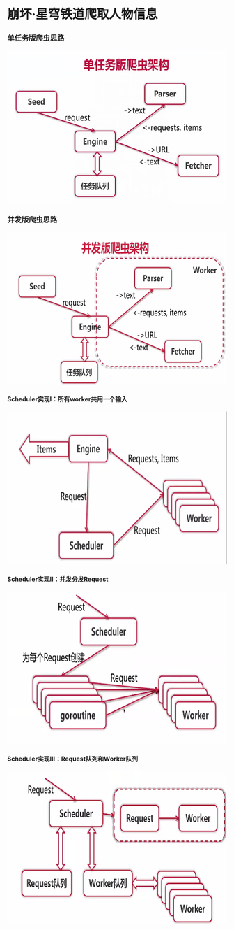<h1>崩坏·星穹铁道爬取人物信息</h1>

<h3>单任务版爬虫思路</h3>
<img src="picture/img3.png" width="600" height="350">
<h3>并发版爬虫思路</h3>
<img src="picture/img2.png" width="600" height="350">
<h4>Scheduler实现Ⅰ：所有worker共用一个输入</h4>
<img src="picture/img1.png" width="600" height="350">
<h4>Scheduler实现Ⅱ：并发分发Request</h4>
<img src="picture/img4.png" width="600" height="350">
<h4>Scheduler实现Ⅲ：Request队列和Worker队列</h4>
<img src="picture/img5.png" width="600" height="350">